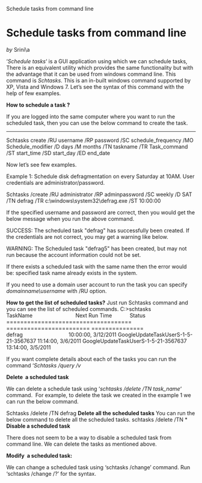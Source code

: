 Schedule tasks from command line

# Schedule tasks from command line

 *by*  Srini\a

‘*Schedule tasks*‘ is a GUI application using which we can schedule tasks, There is an equivalent utility which provides the same functionality but with the advantage that it can be used from windows command line. This command is *Schtasks*. This is an in-built windows command supported by XP, Vista and Windows 7. Let’s see the syntax of this command with the help of few examples.

**How to schedule a task ?**

If you are logged into the same computer where you want to run the scheduled task, then you can use the below command to create the task.

 **  **

Schtasks create /RU username /RP password /SC schedule_frequency /MO Schedule_modifier /D days /M months /TN taskname /TR Task_command /ST start_time /SD start_day /ED end_date

Now let’s see few examples.

Example 1: Schedule disk defragmentation on every Saturday at 10AM. User credentials are administrator/password.

Schtasks /create /RU administrator /RP adminpassword /SC weekly /D SAT /TN defrag /TR c:\windows\system32\defrag.exe /ST 10:00:00

If the specified username and password are correct, then you would get the below message when you run the above command.

SUCCESS: The scheduled task "defrag" has successfully been created.
If the credentials are not correct, you may get a warning like below.

WARNING: The Scheduled task "defrag5" has been created, but may not run because the account information could not be set.

If there exists a scheduled task with the same name then the error would be:
specified task name already exists in the system.

If you need to use a domain user account to run the task you can specify *domainname\username* with /RU option.

**How to get the list of scheduled tasks?**
Just run Schtasks command and you can see the list of scheduled commands.
C:\>schtasks
TaskName                             Next Run Time            Status
==================================== ======================== ===============
defrag                               10:00:00, 3/12/2011
GoogleUpdateTaskUserS-1-5-21-3567637 11:14:00, 3/6/2011
GoogleUpdateTaskUserS-1-5-21-3567637 13:14:00, 3/5/2011

If you want complete details about each of the tasks you can run the command ‘*Schtasks /query /v*

**Delete  a scheduled task**

We can delete a schedule task using ‘*schtasks /delete /TN task_name*‘ command.  For example, to delete the task we created in the example 1 we can run the below command.

Schtasks /delete /TN defrag
**Delete all the scheduled tasks**
You can run the below command to delete all the scheduled tasks.
schtasks /delete /TN *
**Disable a scheduled task**

There does not seem to be a way to disable a scheduled task from command line. We can delete the tasks as mentioned above.

**Modify  a scheduled task:**

We can change a scheduled task using ‘schtasks /change’ command. Run ‘schtasks /change /?’ for the syntax.